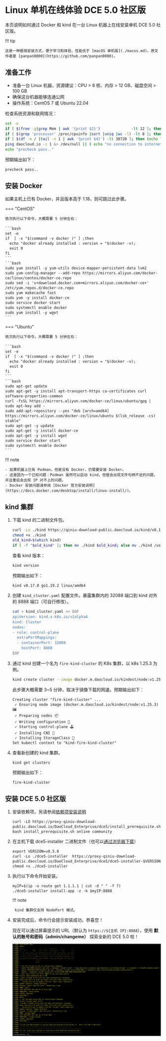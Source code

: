 # Linux 单机在线体验 DCE 5.0 社区版

本页说明如何通过 Docker 和 kind 在一台 Linux 机器上在线安装单机 DCE 5.0 社区版。

!!! tip

    这是一种极简安装方式，便于学习和体验，性能优于 [macOS 单机版](./macos.md)。原文作者是 [panpan0000](https://github.com/panpan0000)。

## 准备工作

- 准备一台 Linux 机器，资源建议：CPU > 8 核、内存 > 12 GB、磁盘空间 > 100 GB
- 确保这台机器能够连通公网
- 操作系统：CentOS 7 或 Ubuntu 22.04

检查系统资源和联网情况：

```bash
set -e
if [ $(free -g|grep Mem | awk '{print $2}')              -lt 12 ]; then (echo "insufficient memory! (should >=12G)"; exit 1); fi
if [ $(grep 'processor' /proc/cpuinfo |sort |uniq |wc -l) -lt 8 ]; then (echo "insufficient CPU! (should >=8C)"; exit 1); fi
if [ $(df -m / |tail -n 1 | awk '{print $4}') -lt 30720 ]; then (echo "insufficient free disk space of root partition!(should >=30G)"; exit 1); fi
ping daocloud.io -c 1 &> /dev/null || ( echo "no connection to internet! abort." &&  exit 1; )
echo "precheck pass.."
```

预期输出如下：

```console
precheck pass..
```

## 安装 Docker

如果主机上已有 Docker，并且版本高于 1.18，则可跳过此步骤。

=== "CentOS"

    依次执行以下命令，大概需要 5 分钟左右：

    ```bash
    set -e
    if  [ -x "$(command -v docker )" ] ;then
      echo "docker already installed : version = "$(docker -v);
      exit 0
    fi
    ```
    ```bash
    sudo yum install -y yum-utils device-mapper-persistent-data lvm2
    sudo yum-config-manager --add-repo https://mirrors.aliyun.com/docker-ce/linux/centos/docker-ce.repo
    sudo sed -i 's+download.docker.com+mirrors.aliyun.com/docker-ce+' /etc/yum.repos.d/docker-ce.repo
    sudo yum makecache fast
    sudo yum -y install docker-ce
    sudo service docker start
    sudo systemctl enable docker
    sudo yum install -y wget
    ```

=== "Ubuntu"

    依次执行以下命令，大概需要 5 分钟左右：

    ```bash
    set -e
    if  [ -x "$(command -v docker )" ] ;then
      echo "docker already installed : version = "$(docker -v);
      exit 0
    fi
    ```
    ```bash
    sudo apt-get update
    sudo apt-get -y install apt-transport-https ca-certificates curl software-properties-common
    curl -fsSL https://mirrors.aliyun.com/docker-ce/linux/ubuntu/gpg | sudo apt-key add -
    sudo add-apt-repository --yes "deb [arch=amd64] https://mirrors.aliyun.com/docker-ce/linux/ubuntu $(lsb_release -cs) stable"
    sudo apt-get -y update
    sudo apt-get -y install docker-ce
    sudo apt-get -y install wget
    sudo service docker start
    sudo systemctl enable docker
    ```

!!! note

    - 如果机器上已有 Podman，但是没有 Docker，仍需要安装 Docker。
    - 这是因为一个已知问题：Podman 虽然可以启动 kind，但是会出现文件句柄不足的问题，并且重启会出现 IP 对不上的问题。
    - Docker 安装问题请参阅 [Docker 官方安装说明](https://docs.docker.com/desktop/install/linux-install/)。

## kind 集群

1. 下载 kind 的二进制文件包。

    ```bash
    curl -Lo ./kind https://qiniu-download-public.daocloud.io/kind/v0.17.0/kind-linux-amd64
    chmod +x ./kind
    old_kind=$(which kind)
    if [ -f "$old_kind" ]; then mv ./kind $old_kind; else mv ./kind /usr/bin/kind ; fi
    ```

    查看 kind 版本：

    ```bash
    kind version
    ```

    预期输出如下：

    ```console
    kind v0.17.0 go1.19.2 linux/amd64
    ```

1. 创建 `kind_cluster.yaml` 配置文件。暴露集群内的 32088 端口到 kind 对外的 8888 端口（可自行修改）。

    ```bash
    cat > kind_cluster.yaml << EOF
    apiVersion: kind.x-k8s.io/v1alpha4
    kind: Cluster
    nodes:
    - role: control-plane
      extraPortMappings:
      - containerPort: 32088
        hostPort: 8888
    EOF
    ```

1. 通过 kind 创建一个名为 `fire-kind-cluster` 的 K8s 集群，以 k8s 1.25.3 为例。

    ```bash
    kind create cluster --image docker.m.daocloud.io/kindest/node:v1.25.3  --name=fire-kind-cluster --config=kind_cluster.yaml 
    ```

    此步骤大概需要 3~5 分钟，取决于镜像下载的网速。预期输出如下：

    ```console
    Creating cluster "fire-kind-cluster" ...
     ✓ Ensuring node image (docker.m.daocloud.io/kindest/node:v1.25.3) 🖼 
     ✓ Preparing nodes 📦  
     ✓ Writing configuration 📜 
     ✓ Starting control-plane 🕹️ 
     ✓ Installing CNI 🔌 
     ✓ Installing StorageClass 💾 
    Set kubectl context to "kind-fire-kind-cluster"
    ```

1. 查看新创建的 kind 集群。

    ```console
    kind get clusters
    ```

    预期输出如下：

    ```console
    fire-kind-cluster
    ```

## 安装 DCE 5.0 社区版

1. 安装依赖项，另请参阅[依赖项安装说明](../install/install-tools.md)

    ```shell
    curl -LO https://proxy-qiniu-download-public.daocloud.io/DaoCloud_Enterprise/dce5/install_prerequisite.sh
    bash install_prerequisite.sh online community 
    ```

1. 在主机下载 dce5-installer 二进制文件（也可以[通过浏览器下载](../download/dce5.md)）

    ```shell
    export VERSION=v0.5.0
    curl -Lo ./dce5-installer  https://proxy-qiniu-download-public.daocloud.io/DaoCloud_Enterprise/dce5/dce5-installer-$VERSION
    chmod +x ./dce5-installer 
    ```

1. 执行以下命令开始安装。

    ```shell
    myIP=$(ip -o route get 1.1.1.1 | cut -d " " -f 7)
    ./dce5-installer install-app -z -k $myIP:8888
    ```

    !!! note

        kind 集群仅支持 NodePort 模式。

1. 安装完成后，命令行会提示安装成功。恭喜您！

    现在可以通过屏幕提示的 URL（默认为 `https://${主机 IP}:8888`），使用 **默认的账号和密码（admin/changeme）** 探索全新的 DCE 5.0 啦！

    ![安装成功](../install/images/success.png)
